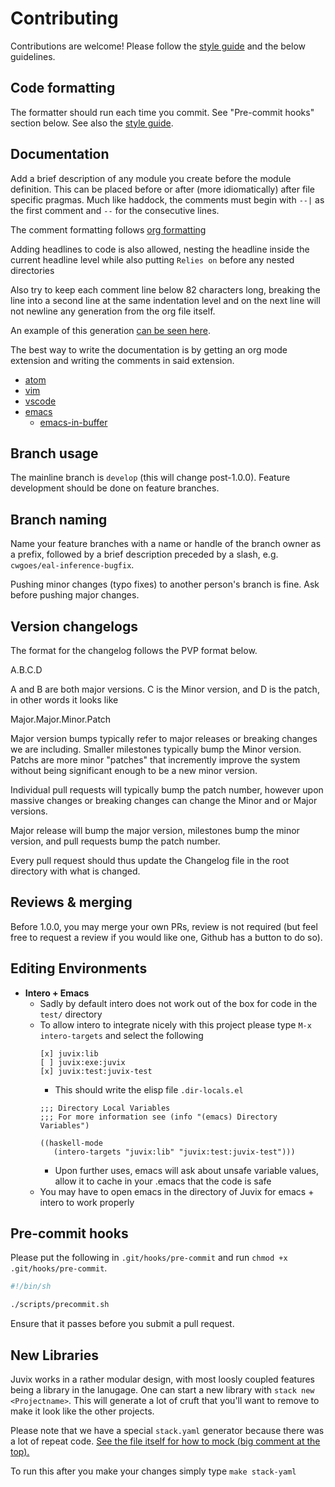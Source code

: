 # Contributing

Contributions are welcome! Please follow the [style guide](https://github.com/cryptiumlabs/juvix/blob/develop/doc/STYLEGUIDE.md) and the below guidelines.

## Code formatting

The formatter should run each time you commit. See "Pre-commit hooks" section
below.
See also the [style guide](https://github.com/cryptiumlabs/juvix/blob/develop/doc/STYLEGUIDE.md).

## Documentation

Add a brief description of any module you create before the module definition.
This can be placed before or after (more idiomatically) after file specific pragmas.
Much like haddock, the comments must begin with `--|` as the first comment and `--` for the consecutive lines.

The comment formatting follows [org formatting](http://ergoemacs.org/emacs/emacs_org_markup.html)

Adding headlines to code is also allowed, nesting the headline inside the current headline level while also putting `Relies on`
before any nested directories

Also try to keep each comment line below 82 characters long, breaking the line into a second line at the same indentation level
and on the next line will not newline any generation from the org file itself.

An example of this generation [can be seen here](https://github.com/cryptiumlabs/juvix/blob/15ca9e5e602d24cf09fe87fc059e3e0ee78ad6db/src/Juvix/Encoding/Encoding.hs#L3).

The best way to write the documentation is by getting an org mode extension and writing the comments in said extension.
- [atom](https://atom.io/packages/org-mode)
- [vim](https://github.com/jceb/vim-orgmode)
- [vscode](https://marketplace.visualstudio.com/items?itemName=tootone.org-mode)
- [emacs](https://orgmode.org/)
  + [emacs-in-buffer](http://pragmaticemacs.com/emacs/write-code-comments-in-org-mode-with-poporg/)

## Branch usage

The mainline branch is `develop` (this will change post-1.0.0). Feature development should be done on feature branches.

## Branch naming

Name your feature branches with a name or handle of the branch owner as a prefix, followed by a brief description preceded by a slash, e.g. `cwgoes/eal-inference-bugfix`.

Pushing minor changes (typo fixes) to another person's branch is fine. Ask before pushing major changes.
## Version changelogs

The format for the changelog follows the PVP format below.

A.B.C.D

A and B are both major versions. C is the Minor version, and D is the
patch, in other words it looks like

Major.Major.Minor.Patch

Major version bumps typically refer to major releases or breaking
changes we are including. Smaller milestones typically bump the Minor
version. Patchs are more minor "patches" that incremently improve the
system without being significant enough to be a new minor version.

Individual pull requests will typically bump the patch number, however
upon massive changes or breaking changes can change the Minor and or
Major versions.

Major release will bump the major version, milestones bump the minor
version, and pull requests bump the patch number.

Every pull request should thus update the Changelog file in the root
directory with what is changed.

## Reviews & merging

Before 1.0.0, you may merge your own PRs, review is not required (but feel free to request a review if you would like one, Github has a button to do so).

## Editing Environments

- __Intero + Emacs__
  - Sadly by default intero does not work out of the box for code in the `test/` directory
  - To allow intero to integrate nicely with this project please type `M-x intero-targets` and select the following
    ```
    [x] juvix:lib
    [ ] juvix:exe:juvix
    [x] juvix:test:juvix-test
    ```
    - This should write the elisp file `.dir-locals.el`
    ```elisp
    ;;; Directory Local Variables
    ;;; For more information see (info "(emacs) Directory Variables")

    ((haskell-mode
       (intero-targets "juvix:lib" "juvix:test:juvix-test")))
    ```
    - Upon further uses, emacs will ask about unsafe variable values, allow it to cache in your .emacs that the code is safe
  - You may have to open emacs in the directory of Juvix for emacs + intero to work properly

## Pre-commit hooks

Please put the following in `.git/hooks/pre-commit` and run `chmod +x .git/hooks/pre-commit`.
```bash
#!/bin/sh

./scripts/precommit.sh
```
Ensure that it passes before you submit a pull request.

## New Libraries

Juvix works in a rather modular design, with most loosly coupled
features being a library in the lanugage. One can start a new library
with `stack new <Projectname>`. This will generate a lot of cruft that
you'll want to remove to make it look like the other projects.

Please note that we have a special `stack.yaml` generator because
there was a lot of repeat code. [See the file itself for how to mock
(big comment at the top).](https://github.com/heliaxdev/juvix/blob/develop/scripts/yaml-generator.lisp)

To run this after you make your changes simply type `make stack-yaml`

